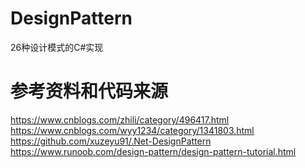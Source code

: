 # DesignPattern
26种设计模式的C#实现


# 参考资料和代码来源
https://www.cnblogs.com/zhili/category/496417.html
https://www.cnblogs.com/wyy1234/category/1341803.html
https://github.com/xuzeyu91/.Net-DesignPattern
https://www.runoob.com/design-pattern/design-pattern-tutorial.html
